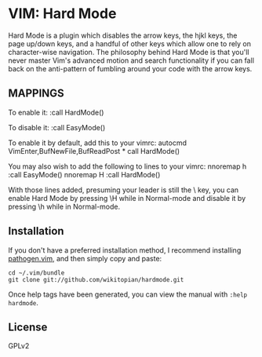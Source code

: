 VIM: Hard Mode
==============

Hard Mode is a plugin which disables the arrow keys, the hjkl keys,
the page up/down keys, and a handful of other keys which allow one
to rely on character-wise navigation. The philosophy behind Hard Mode
is that you'll never master Vim's advanced motion and search functionality
if you can fall back on the anti-pattern of fumbling around your code with
the arrow keys.

MAPPINGS
--------

To enable it:
    :call HardMode()

To disable it:
    :call EasyMode()

To enable it by default, add this to your vimrc:
    autocmd VimEnter,BufNewFile,BufReadPost * call HardMode()

You may also wish to add the following to lines to your vimrc:
    nnoremap <leader>h <Esc>:call EasyMode()<CR>
    nnoremap <leader>H <Esc>:call HardMode()<CR>

With those lines added, presuming your leader is still the \ key, you
can enable Hard Mode by pressing \H while in Normal-mode and disable it
by pressing \h while in Normal-mode.

Installation
------------

If you don't have a preferred installation method, I recommend
installing [pathogen.vim](https://github.com/tpope/vim-pathogen), and
then simply copy and paste:

    cd ~/.vim/bundle
    git clone git://github.com/wikitopian/hardmode.git

Once help tags have been generated, you can view the manual with
`:help hardmode`.

License
-------

GPLv2

